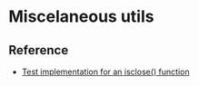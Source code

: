 # Miscelaneous utils

## Reference
- [Test implementation for an isclose() function](https://github.com/PythonCHB/close_pep/blob/master/isclose.py)
